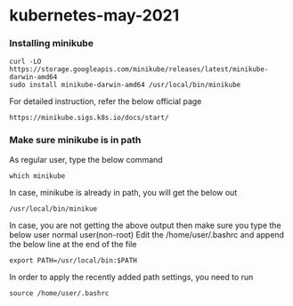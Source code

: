# kubernetes-may-2021

### Installing minikube
```
curl -LO https://storage.googleapis.com/minikube/releases/latest/minikube-darwin-amd64
sudo install minikube-darwin-amd64 /usr/local/bin/minikube
```

For detailed instruction, refer the below official page
```
https://minikube.sigs.k8s.io/docs/start/
```

### Make sure minikube is in path
As regular user, type the below command
```
which minikube
```

In case, minikube is already in path, you will get the below out
```
/usr/local/bin/minikue
```

In case, you are not getting the above output then make sure you type the below user normal user(non-root)
Edit the /home/user/.bashrc and append the below line at the end of the file
```
export PATH=/usr/local/bin:$PATH
```

In order to apply the recently added path settings, you need to run
```
source /home/user/.bashrc
```
